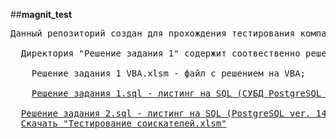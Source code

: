 ##**magnit_test**<br />
<pre>
Данный репозиторий создан для прохождения тестирования компании Магнит соискателей на должность 'Разработчик на Pythone'.<br />
  Директория "Решение задания 1" содержит соотвественно решения по заданию 1: <br />
    Решение задания 1 VBA.xlsm - файл с решением на VBA;<br />
    <a href='https://github.com/super-gagarin/magnit_test/blob/main/Решение%20задание%201/Решение%20задания%202.sql'>Решение задания 1.sql - листинг на SQL (СУБД PostgreSQL ver. 14.2) по заданию 1</a><br />
  <a  href='https://github.com/super-gagarin/magnit_test/blob/main/Решение%20задания%202.sql'>Решение задания 2.sql - листинг на SQL (PostgreSQL ver. 14.2) по заданию 2</a>
  <a href='https://github.com/super-gagarin/magnit_test/raw/main/Тестирование%20соискателей.xlsm' >Скачать "Тестирование соискателей.xlsm"</a>
  <br />
</pre>
